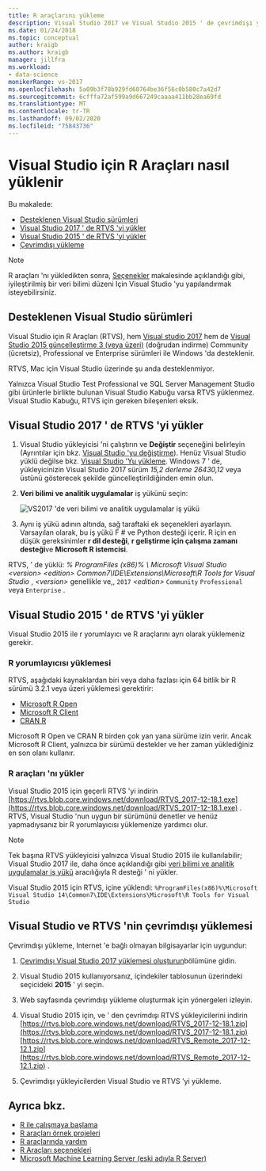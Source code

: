 ```yaml
---
title: R araçlarını yükleme
description: Visual Studio 2017 ve Visual Studio 2015 ' de çevrimdışı yüklemeler dahil olmak üzere R araçları 'nı yükleme.
ms.date: 01/24/2018
ms.topic: conceptual
author: kraigb
ms.author: kraigb
manager: jillfra
ms.workload:
- data-science
monikerRange: vs-2017
ms.openlocfilehash: 5a09b3f78b929fd60764be36f56c0b580c7a42d7
ms.sourcegitcommit: 6cfffa72af599a9d667249caaaa411bb28ea69fd
ms.translationtype: MT
ms.contentlocale: tr-TR
ms.lasthandoff: 09/02/2020
ms.locfileid: "75843736"
---
```

# <a name="how-to-install-r-tools-for-visual-studio"></a>Visual Studio için R Araçları nasıl yüklenir

Bu makalede:

- [Desteklenen Visual Studio sürümleri](#supported-versions-of-visual-studio)
- [Visual Studio 2017 ' de RTVS 'yi yükler](#install-rtvs-in-visual-studio-2017)
- [Visual Studio 2015 ' de RTVS 'yi yükler](#install-rtvs-in-visual-studio-2015)
- [Çevrimdışı yükleme](#offline-installation-of-visual-studio-and-rtvs)

> [!Note]
> R araçları 'nı yükledikten sonra, [Seçenekler](options-for-r-tools-in-visual-studio.md) makalesinde açıklandığı gibi, iyileştirilmiş bir veri bilimi düzeni Için Visual Studio 'yu yapılandırmak isteyebilirsiniz.

## <a name="supported-versions-of-visual-studio"></a>Desteklenen Visual Studio sürümleri

Visual Studio için R Araçları (RTVS), hem [Visual studio 2017](https://visualstudio.microsoft.com/vs/older-downloads/?utm_medium=microsoft&utm_source=docs.microsoft.com&utm_campaign=vs+2017+download) hem de [Visual Studio 2015 güncelleştirme 3 (veya üzeri)](http://htmlpreview.github.io/?https://github.com/lixzhang/R-MRO-MRS/blob/master/Introduction_to_MRO_and_MRS.html) (doğrudan indirme) Community (ücretsiz), Professional ve Enterprise sürümleri ile Windows 'da desteklenir.

RTVS, Mac için Visual Studio üzerinde şu anda desteklenmiyor.

Yalnızca Visual Studio Test Professional ve SQL Server Management Studio gibi ürünlerle birlikte bulunan Visual Studio Kabuğu varsa RTVS yüklenmez. Visual Studio Kabuğu, RTVS için gereken bileşenleri eksik.

## <a name="install-rtvs-in-visual-studio-2017"></a>Visual Studio 2017 ' de RTVS 'yi yükler

1. Visual Studio yükleyicisi 'ni çalıştırın ve **Değiştir** seçeneğini belirleyin (Ayrıntılar için bkz. [Visual Studio 'yu değiştirme](../install/modify-visual-studio.md)). Henüz Visual Studio yüklü değilse bkz. [Visual Studio 'Yu yükleme](../install/install-visual-studio.md). Windows 7 ' de, yükleyicinizin Visual Studio 2017 sürüm *15,2 derleme 26430,12* veya üstünü gösterecek şekilde güncelleştirildiğinden emin olun.

1. **Veri bilimi ve analitik uygulamalar** iş yükünü seçin:

    ![VS2017 'de veri bilimi ve analitik uygulamalar iş yükü](media/installation-data-science-workload.png)

1. Aynı iş yükü adının altında, sağ taraftaki ek seçenekleri ayarlayın. Varsayılan olarak, bu iş yükü F # ve Python desteği içerir. R için en düşük gereksinimler **r dil desteği**, **r geliştirme için çalışma zamanı desteği**ve **Microsoft R istemcisi**.

RTVS, ' de yüklü: *% ProgramFiles (x86)% \ Microsoft Visual Studio \<version> \<edition> Common7\IDE\Extensions\Microsoft\R Tools for Visual Studio* , *\<version>* genellikle ve,, `2017` *\<edition>* `Community` `Professional` veya `Enterprise` .

## <a name="install-rtvs-in-visual-studio-2015"></a>Visual Studio 2015 ' de RTVS 'yi yükler

Visual Studio 2015 ile r yorumlayıcı ve R araçlarını ayrı olarak yüklemeniz gerekir.

### <a name="install-an-r-interpreter"></a>R yorumlayıcısı yüklemesi

RTVS, aşağıdaki kaynaklardan biri veya daha fazlası için 64 bitlik bir R sürümü 3.2.1 veya üzeri yüklemesi gerektirir:

- [Microsoft R Open](https://mran.microsoft.com/download/)
- [Microsoft R Client](/machine-learning-server/r-client/what-is-microsoft-r-client)
- [CRAN R](https://cran.r-project.org/bin/windows/base/)

Microsoft R Open ve CRAN R birden çok yan yana sürüme izin verir. Ancak Microsoft R Client, yalnızca bir sürümü destekler ve her zaman yüklediğiniz en son olanı kullanır.

### <a name="install-the-r-tools"></a>R araçları 'nı yükler

Visual Studio 2015 için geçerli RTVS 'yi indirin [https://rtvs.blob.core.windows.net/download/RTVS_2017-12-18.1.exe](https://rtvs.blob.core.windows.net/download/RTVS_2017-12-18.1.exe) . RTVS, Visual Studio 'nun uygun bir sürümünü denetler ve henüz yapmadıysanız bir R yorumlayıcısı yüklemenize yardımcı olur.

> [!Note]
> Tek başına RTVS yükleyicisi yalnızca Visual Studio 2015 ile kullanılabilir; Visual Studio 2017 ile, daha önce açıklandığı gibi [veri bilimi ve analitik uygulamalar iş yükü](#install-rtvs-in-visual-studio-2017) aracılığıyla R desteği ' ni yükler.

Visual Studio 2015 için RTVS, içine yüklendi: `%ProgramFiles(x86)%\Microsoft Visual Studio 14\Common7\IDE\Extensions\Microsoft\R Tools for Visual Studio`

## <a name="offline-installation-of-visual-studio-and-rtvs"></a>Visual Studio ve RTVS 'nin çevrimdışı yüklemesi

Çevrimdışı yükleme, Internet 'e bağlı olmayan bilgisayarlar için uygundur:

1. [Çevrimdışı Visual Studio 2017 yüklemesi oluşturun](../install/create-an-offline-installation-of-visual-studio.md)bölümüne gidin.

1. Visual Studio 2015 kullanıyorsanız, içindekiler tablosunun üzerindeki seçicideki **2015** ' yi seçin.

1. Web sayfasında çevrimdışı yükleme oluşturmak için yönergeleri izleyin.

1. Visual Studio 2015 için, ve ' den çevrimdışı RTVS yükleyicilerini indirin [https://rtvs.blob.core.windows.net/download/RTVS_2017-12-18.1.zip](https://rtvs.blob.core.windows.net/download/RTVS_2017-12-18.1.zip) [https://rtvs.blob.core.windows.net/download/RTVS_Remote_2017-12-12.1.zip](https://rtvs.blob.core.windows.net/download/RTVS_Remote_2017-12-12.1.zip) .

1. Çevrimdışı yükleyicilerden Visual Studio ve RTVS 'yi yükleme.

## <a name="see-also"></a>Ayrıca bkz.

- [R ile çalışmaya başlama](getting-started-with-r.md)
- [R araçları örnek projeleri](getting-started-samples.md)
- [R araçlarında yardım](getting-started-help.md)
- [R Araçları seçenekleri](options-for-r-tools-in-visual-studio.md)
- [Microsoft Machine Learning Server (eski adıyla R Server)](/machine-learning-server/)
